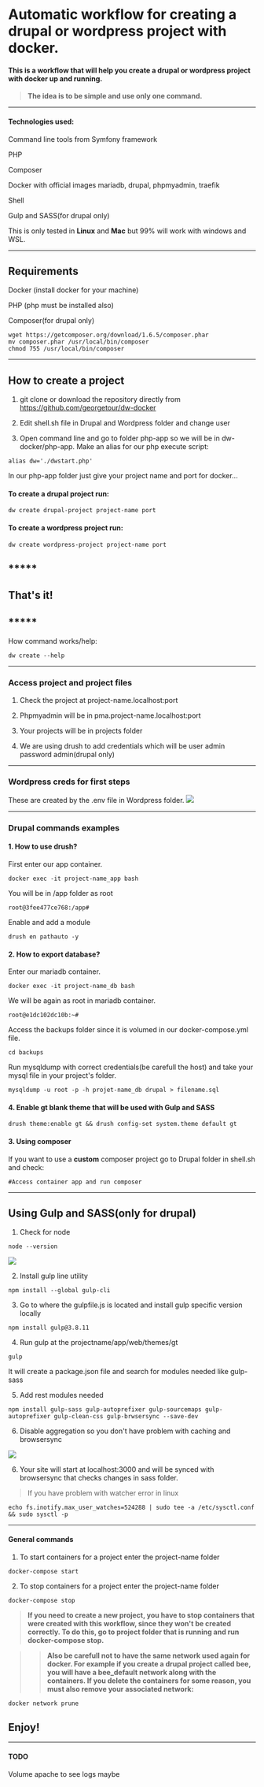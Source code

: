 # Automatic workflow for creating a drupal or wordpress project with docker.

#### This is a workflow that will help you create a drupal or wordpress project with docker up and running.

> <strong>The idea is to be simple and use only one command.</strong>

<hr>

#### Technologies used:

Command line tools from Symfony framework

PHP

Composer

Docker with official images mariadb, drupal, phpmyadmin, traefik 

Shell

Gulp and SASS(for drupal only)

This is only tested in <strong>Linux</strong> and <strong>Mac</strong> but 99% will work with windows and WSL. 

<hr>

## Requirements

Docker (install docker for your machine)

PHP (php must be installed also)

Composer(for drupal only)

```
wget https://getcomposer.org/download/1.6.5/composer.phar
mv composer.phar /usr/local/bin/composer
chmod 755 /usr/local/bin/composer
```
<hr>

## How to create a project

1. git clone or download the repository directly from https://github.com/georgetour/dw-docker

2. Edit shell.sh file in Drupal and Wordpress folder and change user

3. Open command line and go to folder php-app so we will be in dw-docker/php-app. Make an alias for our php
execute script:

```
alias dw='./dwstart.php'
```

In our php-app folder just give your project name and port for docker...

#### To create a drupal project run:
```
dw create drupal-project project-name port
```

#### To create a wordpress project run:
```
dw create wordpress-project project-name port
```

##  ***** 
##  That's it!
##  *****

How command works/help:
```
dw create --help
```

<hr>

### Access project and project files

1. Check the project at project-name.localhost:port

2. Phpmyadmin will be in pma.project-name.localhost:port

3. Your projects will be in projects folder

4. We are using drush to add credentials which will be user admin password admin(drupal only)

<hr>

### Wordpress creds for first steps
These are created by the .env file in Wordpress folder.
<img src="images/wordpress_creds.png">

<hr>

### Drupal commands examples

#### 1. How to use drush?

First enter our app container.

```
docker exec -it project-name_app bash
```

You will be in /app folder as root

```
root@3fee477ce768:/app# 
```

Enable and add a module 
```
drush en pathauto -y
```

#### 2. How to export database?

Enter our mariadb container.

```
docker exec -it project-name_db bash
```

We will be again as root in mariadb container.
```
root@e1dc102dc10b:~# 
```

Access the backups folder since it is volumed in our docker-compose.yml file.
```
cd backups
```

Run mysqldump with correct credentials(be carefull the host) and take your mysql file in your project's folder.
```
mysqldump -u root -p -h projet-name_db drupal > filename.sql
```

#### 4. Enable gt blank theme that will be used with Gulp and SASS

```
drush theme:enable gt && drush config-set system.theme default gt
```

#### 3. Using composer

If you want to use a <strong>custom</strong> composer project go to Drupal folder in shell.sh and check:
```
#Access container app and run composer 
```

<hr>

## Using Gulp and SASS(only for drupal)

1. Check for node 
```
node --version
```
<img src="images/node-version.jpg">

2. Install gulp line utility
```
npm install --global gulp-cli
```

3. Go to where the gulpfile.js is located and install gulp specific version locally
```
npm install gulp@3.8.11 
```

4. Run gulp at the projectname/app/web/themes/gt
```
gulp
```
It will create a package.json file and search for modules needed like gulp-sass

5. Add rest modules needed
```
npm install gulp-sass gulp-autoprefixer gulp-sourcemaps gulp-autoprefixer gulp-clean-css gulp-brwsersync --save-dev
```

6. Disable aggregation so you don't have problem with caching and browsersync
<img src="images/disable-aggregation.png">

6. Your site will start at localhost:3000 and will be synced with browsersync that checks changes in sass folder.

> If you have problem with watcher error in linux 
```
echo fs.inotify.max_user_watches=524288 | sudo tee -a /etc/sysctl.conf && sudo sysctl -p
```

<hr>

#### General commands

1. To start containers for a project enter the project-name folder
```
docker-compose start 
```

2. To stop containers for a project enter the project-name folder
```
docker-compose stop
```

> <strong>If you need to create a new project, you have to stop containers that were created with this workflow, since they won't be created correctly. To do this, go to project folder that is running and run docker-compose stop.</strong>

>><strong>Also be carefull not to have the same network used again for docker. For example if you create a drupal project called bee, you will have a bee_default network along with the containers. If you delete the containers for some reason, you must also remove your associated network:</strong>

```
docker network prune
```

## Enjoy!

<hr>

#### TODO
Volume apache to see logs maybe





